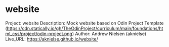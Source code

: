 # website
Project: website
Description: Mock website based on Odin Project Template (https://cdn.statically.io/gh/TheOdinProject/curriculum/main/foundations/html_css/project/odin-project.png)
Author: Andrew Nielsen (aknielse)
Live_URL: https://aknielse.github.io/website/
